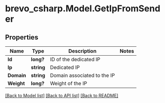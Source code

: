 # brevo_csharp.Model.GetIpFromSender
## Properties

Name | Type | Description | Notes
------------ | ------------- | ------------- | -------------
**Id** | **long?** | ID of the dedicated IP | 
**Ip** | **string** | Dedicated IP | 
**Domain** | **string** | Domain associated to the IP | 
**Weight** | **long?** | Weight of the IP | 

[[Back to Model list]](../README.md#documentation-for-models) [[Back to API list]](../README.md#documentation-for-api-endpoints) [[Back to README]](../README.md)

